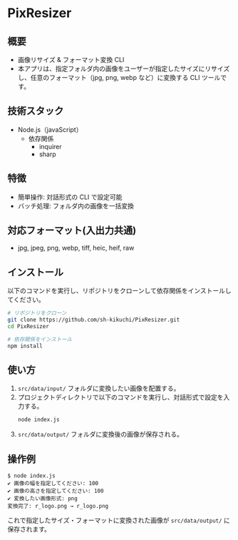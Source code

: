 # PixResizer 

## 概要
- 画像リサイズ & フォーマット変換 CLI
- 本アプリは、指定フォルダ内の画像をユーザーが指定したサイズにリサイズし、任意のフォーマット（jpg, png, webp など）に変換する CLI ツールです。

## 技術スタック
- Node.js（javaScript）
  - 依存関係
    - inquirer
    - sharp

## 特徴
- 簡単操作: 対話形式の CLI で設定可能
- バッチ処理: フォルダ内の画像を一括変換

## 対応フォーマット(入出力共通)
- jpg, jpeg, png, webp, tiff, heic, heif, raw

## インストール
以下のコマンドを実行し、リポジトリをクローンして依存関係をインストールしてください。

```sh
# リポジトリをクローン
git clone https://github.com/sh-kikuchi/PixResizer.git
cd PixResizer

# 依存関係をインストール
npm install
```

## 使い方
1. `src/data/input/` フォルダに変換したい画像を配置する。
2. プロジェクトディレクトリで以下のコマンドを実行し、対話形式で設定を入力する。
   ```sh
   node index.js
   ```
3. `src/data/output/` フォルダに変換後の画像が保存される。

## 操作例
```
$ node index.js     
✔ 画像の幅を指定してください: 100
✔ 画像の高さを指定してください: 100
✔ 変換したい画像形式: png
変換完了: r_logo.png → r_logo.png
```

これで指定したサイズ・フォーマットに変換された画像が `src/data/output/` に保存されます。